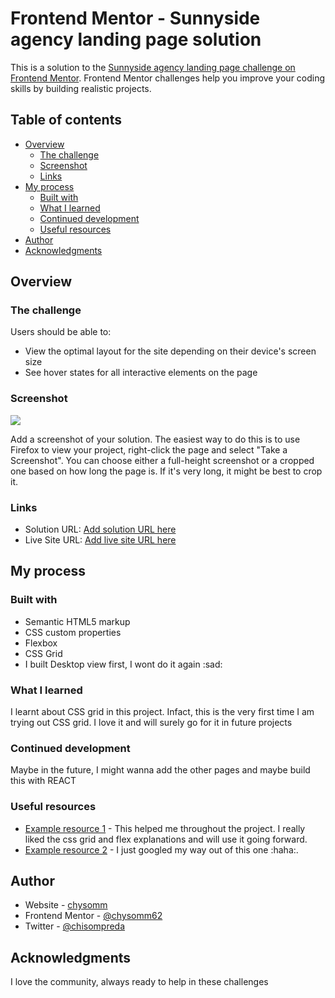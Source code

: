 # Frontend Mentor - Sunnyside agency landing page solution

This is a solution to the [Sunnyside agency landing page challenge on Frontend Mentor](https://www.frontendmentor.io/challenges/sunnyside-agency-landing-page-7yVs3B6ef). Frontend Mentor challenges help you improve your coding skills by building realistic projects.

## Table of contents

- [Overview](#overview)
  - [The challenge](#the-challenge)
  - [Screenshot](#screenshot)
  - [Links](#links)
- [My process](#my-process)
  - [Built with](#built-with)
  - [What I learned](#what-i-learned)
  - [Continued development](#continued-development)
  - [Useful resources](#useful-resources)
- [Author](#author)
- [Acknowledgments](#acknowledgments)

## Overview

### The challenge

Users should be able to:

- View the optimal layout for the site depending on their device's screen size
- See hover states for all interactive elements on the page

### Screenshot

![](./screenshot.jpg)

Add a screenshot of your solution. The easiest way to do this is to use Firefox to view your project, right-click the page and select "Take a Screenshot". You can choose either a full-height screenshot or a cropped one based on how long the page is. If it's very long, it might be best to crop it.

### Links

- Solution URL: [Add solution URL here](https://your-solution-url.com)
- Live Site URL: [Add live site URL here](https://chysomm62.github.io/front-end-mentor-sunnyside/)

## My process

### Built with

- Semantic HTML5 markup
- CSS custom properties
- Flexbox
- CSS Grid
- I built Desktop view first, I wont do it again :sad:

### What I learned

I learnt about CSS grid in this project. Infact, this is the very first time I am trying out CSS grid. I love it and will surely go for it in future projects

### Continued development

Maybe in the future, I might wanna add the other pages and maybe build this with REACT

### Useful resources

- [Example resource 1](https://www.mozilla.org) - This helped me throughout the project. I really liked the css grid and flex explanations and will use it going forward.
- [Example resource 2](https://www.google.com) - I just googled my way out of this one :haha:.

## Author

- Website - [chysomm](https://www.your-site.com)
- Frontend Mentor - [@chysomm62](https://www.frontendmentor.io/profile/yourusername)
- Twitter - [@chisompreda](https://www.twitter.com/yourusername)

## Acknowledgments

I love the community, always ready to help in these challenges
